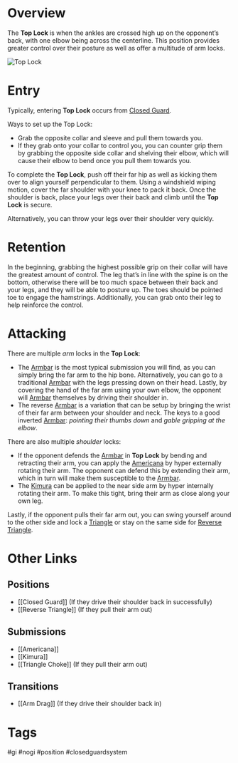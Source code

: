 # Overview
The **Top Lock** is when the ankles are crossed high up on the opponent’s back, with one elbow being across the centerline. This position provides greater control over their posture as well as offer a multitude of arm locks.

![Top Lock](https://bjj-notes.com/wp-content/uploads/2022/10/top_lock_re-size.gif)
# Entry
Typically, entering **Top Lock** occurs from [Closed Guard](obsidian://open?vault=BJJ%20Notes&file=Guards%2FClosed%20Guard).

Ways to set up the Top Lock:
- Grab the opposite collar and sleeve and pull them towards you.
- If they grab onto your collar to control you, you can counter grip them by grabbing the opposite side collar and shelving their elbow, which will cause their elbow to bend once you pull them towards you.

To complete the **Top Lock**, push off their far hip as well as kicking them over to align yourself perpendicular to them. Using a windshield wiping motion, cover the far shoulder with your knee to pack it back. Once the shoulder is back, place your legs over their back and climb until the **Top Lock** is secure.

Alternatively, you can throw your legs over their shoulder very quickly.
# Retention
In the beginning, grabbing the highest possible grip on their collar will have the greatest amount of control. The leg that’s in line with the spine is on the bottom, otherwise there will be too much space between their back and your legs, and they will be able to posture up. The toes should be pointed toe to engage the hamstrings. Additionally, you can grab onto their leg to help reinforce the control.
# Attacking
There are multiple *arm* locks in the **Top Lock**:
- The [Armbar](obsidian://open?vault=BJJ%20Notes&file=Submissions%2FArmbar) is the most typical submission you will find, as you can simply bring the far arm to the hip bone. Alternatively, you can go to a traditional [Armbar](obsidian://open?vault=BJJ%20Notes&file=Submissions%2FArmbar) with the legs pressing down on their head. Lastly, by covering the hand of the far arm using your own elbow, the opponent will [Armbar](obsidian://open?vault=BJJ%20Notes&file=Submissions%2FArmbar) themselves by driving their shoulder in.
- The reverse [Armbar](obsidian://open?vault=BJJ%20Notes&file=Submissions%2FArmbar) is a variation that can be setup by bringing the wrist of their far arm between your shoulder and neck. The keys to a good inverted [Armbar](obsidian://open?vault=BJJ%20Notes&file=Submissions%2FArmbar): *pointing their thumbs down* and *gable gripping at the elbow*.

There are also multiple *shoulder* locks:
- If the opponent defends the [Armbar](obsidian://open?vault=BJJ%20Notes&file=Submissions%2FArmbar) in **Top Lock** by bending and retracting their arm, you can apply the [Americana](obsidian://open?vault=BJJ%20Notes&file=Submissions%2FAmericana) by hyper externally rotating their arm. The opponent can defend this by extending their arm, which in turn will make them susceptible to the [Armbar](obsidian://open?vault=BJJ%20Notes&file=Submissions%2FArmbar).
- The [Kimura](obsidian://open?vault=BJJ%20Notes&file=Submissions%2FKimura) can be applied to the near side arm by hyper internally rotating their arm. To make this tight, bring their arm as close along your own leg.

Lastly, if the opponent pulls their far arm out, you can swing yourself around to the other side and lock a [Triangle](obsidian://open?vault=BJJ%20Notes&file=Submissions%2FTriangle%20Choke) or stay on the same side for [Reverse Triangle](obsidian://open?vault=BJJ%20Notes&file=Positions%2FReverse%20Triangle).
# Other Links
## Positions
- [[Closed Guard]] (If they drive their shoulder back in successfully)
- [[Reverse Triangle]] (If they pull their arm out)
## Submissions
- [[Americana]]
- [[Kimura]]
- [[Triangle Choke]] (If they pull their arm out)
## Transitions
- [[Arm Drag]] (If they drive their shoulder back in)
# Tags
#gi #nogi #position #closedguardsystem